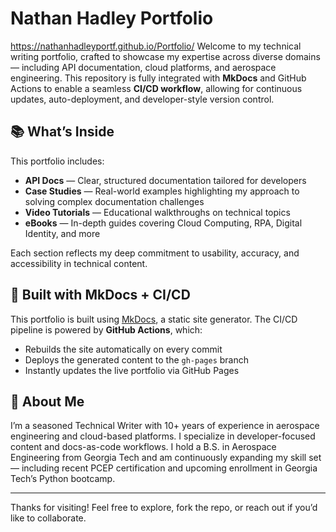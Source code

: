 # Nathan Hadley Portfolio
https://nathanhadleyportf.github.io/Portfolio/
Welcome to my technical writing portfolio, crafted to showcase my expertise across diverse domains — including API documentation, cloud platforms, and aerospace engineering. This repository is fully integrated with **MkDocs** and GitHub Actions to enable a seamless **CI/CD workflow**, allowing for continuous updates, auto-deployment, and developer-style version control.

## 📚 What’s Inside

This portfolio includes:

- **API Docs** — Clear, structured documentation tailored for developers
- **Case Studies** — Real-world examples highlighting my approach to solving complex documentation challenges
- **Video Tutorials** — Educational walkthroughs on technical topics
- **eBooks** — In-depth guides covering Cloud Computing, RPA, Digital Identity, and more

Each section reflects my deep commitment to usability, accuracy, and accessibility in technical content.

## 🚀 Built with MkDocs + CI/CD

This portfolio is built using [MkDocs](https://www.mkdocs.org), a static site generator. The CI/CD pipeline is powered by **GitHub Actions**, which:

- Rebuilds the site automatically on every commit
- Deploys the generated content to the `gh-pages` branch
- Instantly updates the live portfolio via GitHub Pages

## 🧠 About Me

I’m a seasoned Technical Writer with 10+ years of experience in aerospace engineering and cloud-based platforms. I specialize in developer-focused content and docs-as-code workflows. I hold a B.S. in Aerospace Engineering from Georgia Tech and am continuously expanding my skill set — including recent PCEP certification and upcoming enrollment in Georgia Tech’s Python bootcamp.

---

Thanks for visiting! Feel free to explore, fork the repo, or reach out if you’d like to collaborate.
